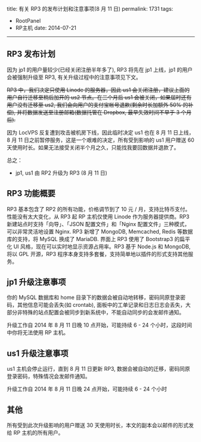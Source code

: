 title: 有关 RP3 的发布计划和注意事项(8 月 11 日)
permalink: 1731
tags:
  - RootPanel
  - RP主机
date: 2014-07-21
---

## RP3 发布计划

因为 jp1 的用户量较少(已经关闭注册半年多了), RP3 将先在 jp1 上线，jp1 的用户会被强制升级至 RP3, 有关升级过程中的注意事项见下文。

<del datetime="2014-07-26T06:30:46+00:00">RP3 中，我们决定只使用 Linode 的服务器，因此 us1 会关闭注册，建议上面的用户自行迁移至稍后加开的 us2 节点。在三个月后 us1 会被关闭，如果届时还有用户没有迁移至 us2, 我们会向用户的支付宝帐号退款(剩余时长加额外 50% 的补偿), 并将数据发送至注册邮箱(数据托管在 Dropbox, 最早失效时间不早于 3 个月后).</del>

因为 LocVPS 反复遭到攻击被机房下线，因此临时决定 us1 也在 8 月 11 日上线，8 月 11 日之前暂停服务，这是一个艰难的决定，所有受到影响的 us1 用户赠送 60 天使用时长。如果无法接受关闭半个月之久，只能找我要回数据并退款了。

总之：

* jp1, us1 由 RP2 升级为 RP3 (8 月 11 日)

## RP3 功能概要

RP3 基本包含了 RP2 的所有功能，价格调节到了 10 元 / 月，支持比特币支付。性能没有太大变化，从 RP3 起 RP 主机仅使用 Linode 作为服务器提供商。RP3 新建站点时支持「向导」、「JSON 配置文件」和「Nginx 配置文件」三种模式，可以非常灵活地设置 Nginx. RP3 新增了 MongoDB, Memcached, Redis 等数据库的支持，将 MySQL 换成了 MariaDB. 界面上 RP3 使用了 Bootstrap3 的扁平化 UI 风格，现在可以实时地显示资源占用率。RP3 基于 Node.js 和 MongoDB, 将以 GPL 开源，RP3 程序本身支持多套餐，支持简单地以插件的形式支持其他服务。

## jp1 升级注意事项

你的 MySQL 数据库和 home 目录下的数据会被自动地转移，密码同原登录密码，其他信息可能会丢失(如 crontab), 面板中的工单记录和日志日志会丢失，大部分非特殊的站点配置会被同步到新系统中，不能自动同步的会发邮件通知。

升级工作自 2014 年 8 月 11 日晚 10 点开始，可能持续 6 - 24 个小时，这段时间中你将无法使用 RP 主机。

## us1 升级注意事项

us1 主机会停止运行，直到 8 月 11 日更新 RP3, 数据会被自动的迁移，密码同原登录密码，特殊情况会发邮件通知。

升级工作自 2014 年 8 月 11 日晚 24 点开始，可能持续 6 - 24 个小时

## 其他

所有受到此次升级影响的用户赠送 30 天使用时长，本文的副本会以邮件的形式发给 RP 主机的所有用户。
